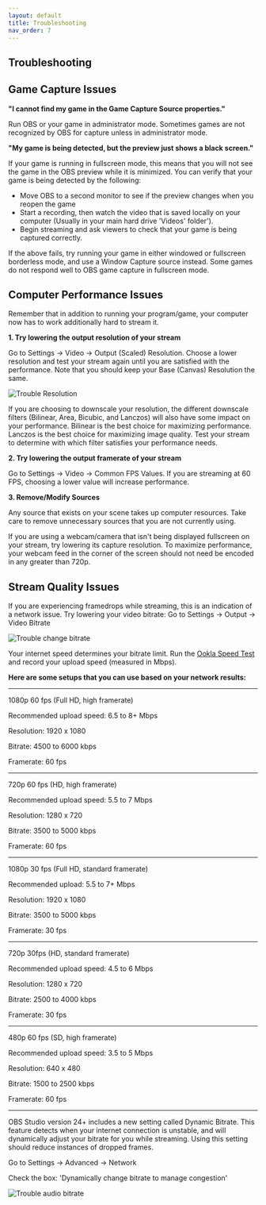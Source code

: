 ```yaml
---
layout: default
title: Troubleshooting
nav_order: 7
---
```


## Troubleshooting

## Game Capture Issues

**"I cannot find my game in the Game Capture Source properties."**

Run OBS or your game in administrator mode. Sometimes games are not recognized by OBS for capture unless in administrator mode.


**"My game is being detected, but the preview just shows a black screen."**

If your game is running in fullscreen mode, this means that you will not see the game in the OBS preview while it is minimized. You can verify that your game is being detected by the following:

- Move OBS to a second monitor to see if the preview changes when you reopen the game
- Start a recording, then watch the video that is saved locally on your computer (Usually in your main hard drive 'Videos' folder').
- Begin streaming and ask viewers to check that your game is being captured correctly.

If the above fails, try running your game in either windowed or fullscreen borderless mode, and use a Window Capture source instead. Some games do not respond well to OBS game capture in fullscreen mode.

## Computer Performance Issues

Remember that in addition to running your program/game, your computer now has to work additionally hard to stream it. 

**1. Try lowering the output resolution of your stream**

Go to Settings -> Video -> Output (Scaled) Resolution. Choose a lower resolution and test your stream again until you are satisfied with the performance. Note that you should keep your Base (Canvas) Resolution the same.

![Trouble Resolution](https://pazcharles02.github.io/OBS-and-Twitch-Livestreaming/assets/images/trouble-resolution.png?raw=true)

If you are choosing to downscale your resolution, the different downscale filters (Bilinear, Area, Bicubic, and Lanczos) will also have some impact on your performance.
Bilinear is the best choice for maximizing performance. Lanczos is the best choice for maximizing image quality.
Test your stream to determine with which filter satisfies your performance needs.

**2. Try lowering the output framerate of your stream**

Go to Settings -> Video -> Common FPS Values. If you are streaming at 60 FPS, choosing a lower value will increase performance.

**3. Remove/Modify Sources**

Any source that exists on your scene takes up computer resources. Take care to remove unnecessary sources that you are not currently using.

If you are using a webcam/camera that isn't being displayed fullscreen on your stream, try lowering its capture resolution. To maximize performance, your webcam feed in the corner of the screen should not need be encoded in any greater than 720p.


## Stream Quality Issues

If you are experiencing framedrops while streaming, this is an indication of a network issue. 
Try lowering your video bitrate:
Go to Settings -> Output -> Video Bitrate

![Trouble change bitrate](https://pazcharles02.github.io/OBS-and-Twitch-Livestreaming/assets/images/trouble-change-br.png?raw=true)

Your internet speed determines your bitrate limit. Run the [Ookla Speed Test](https://www.speedtest.net) and record your upload speed (measured in Mbps).

**Here are some setups that you can use based on your network results:**

---

1080p 60 fps (Full HD, high framerate)

Recommended upload speed: 6.5 to 8+ Mbps

Resolution: 1920 x 1080

Bitrate: 4500 to 6000 kbps

Framerate: 60 fps

---

720p 60 fps (HD, high framerate)

Recommended upload speed: 5.5 to 7 Mbps

Resolution: 1280 x 720

Bitrate: 3500 to 5000 kbps

Framerate: 60 fps

---

1080p 30 fps (Full HD, standard framerate)

Recommended upload: 5.5 to 7+ Mbps

Resolution: 1920 x 1080

Bitrate: 3500 to 5000 kbps

Framerate: 30 fps

---

720p 30fps (HD, standard framerate)

Recommended upload speed: 4.5 to 6 Mbps

Resolution: 1280 x 720

Bitrate: 2500 to 4000 kbps

Framerate: 30 fps

---

480p 60 fps (SD, high framerate)

Recommended upload speed: 3.5 to 5 Mbps

Resolution: 640 x 480

Bitrate: 1500 to 2500 kbps

Framerate: 60 fps

---

OBS Studio version 24+ includes a new setting called Dynamic Bitrate. This feature detects when your internet connection is unstable, and will dynamically adjust your bitrate for you while streaming. Using this setting should reduce instances of dropped frames. 

Go to Settings -> Advanced -> Network 

Check the box: 'Dynamically change bitrate to manage congestion'

![Trouble audio bitrate](https://pazcharles02.github.io/OBS-and-Twitch-Livestreaming/assets/images/trouble-autobitrate.png?raw=true)
